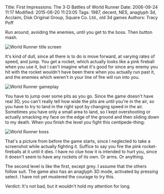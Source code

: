 Title: First Impressions: The 3-D Battles of World Runner
Date: 2006-09-24 11:17
Modified: 2015-06-20 11:23:05
Tags: 1987, decent, NES, anaglyph 3d, Acclaim, Disk Original Group, Square Co. Ltd., old 3d games
Authors: Tracy Poff

Run around, avoiding the enemies, until you get to the boss. Then button mash.

![World Runner title screen]({filename}../images/3-D-Battles-of-World-Runner_01.png)

It's kind of dull, since all there is to do is move forward, at varying rates of speed, and jump. You get a rocket, which actually looks like a pink fireball when you use it, but I can't imagine what it's good for since any enemy you hit with the rocket wouldn't have been there when you actually run past it, and the enemies which weren't in your line of fire will run into you.

![World Runner gameplay]({filename}../images/3-D-Battles-of-World-Runner_02.png)

You have to jump over some pits as you go. Since the game doesn't have real 3D, you can't really tell how wide the pits are until you're in the air, so you have to try to land in the right spot by changing speed in the air. Sometimes you have only a small area to land, so I kept overshooting or actually smacking my face on the edge of the ground and then sliding down to my death. When you finish the level you fight this centipede-thing:

![World Runner boss]({filename}../images/3-D-Battles-of-World-Runner_03.png)

That's a picture from before the game starts, since I neglected to take a screenshot while actually fighting it. Suffice to say you fire the pink rocket-fireballs at it until it dies. I have no clue how it is intended to hurt you, since it doesn't seem to have any rockets of its own. Or arms. Or anything.

The second level is like the first, except grey. I assume that the others follow suit. The game also has an anaglyph 3D mode, activated by pressing select. I have not yet mustered the courage to try this.

Verdict: It's not bad, but it wouldn't hold my attention for long.
